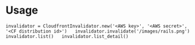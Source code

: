 Usage
=====

`
invalidator = CloudfrontInvalidator.new('<AWS key>', '<AWS secret>', '<CF distribution id>')  
invalidator.invalidate('/images/rails.png')  
invalidator.list()  
invalidator.list_detail()  
`
